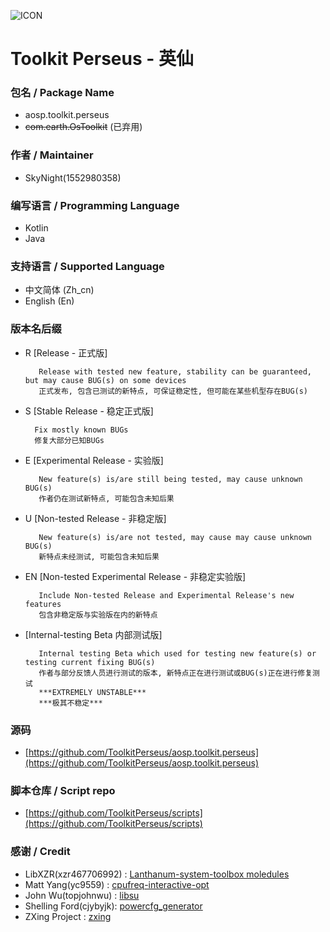 ![ICON](https://github.com/1552980358/aosp.toolkit.perseus/blob/3dd2d43c3287d7d9a895d7ca758a2195b1e538e4/app/src/main/res/mipmap/ic_launcher_round.png?raw=true)
# Toolkit Perseus - 英仙
### 包名 / Package Name
- aosp.toolkit.perseus
- ~~com.earth.OsToolkit~~ (已弃用)
### 作者 / Maintainer
- SkyNight(1552980358)
### 编写语言 / Programming Language
- Kotlin
- Java
### 支持语言 / Supported Language
- 中文简体  (Zh_cn)
- English   (En)
### 版本名后缀
- R [Release - 正式版]
   ```
      Release with tested new feature, stability can be guaranteed, but may cause BUG(s) on some devices
      正式发布, 包含已测试的新特点, 可保证稳定性, 但可能在某些机型存在BUG(s)
   ```
- S [Stable Release - 稳定正式版]
  ```
    Fix mostly known BUGs
    修复大部分已知BUGs
  ```
- E [Experimental Release - 实验版]
  ```
     New feature(s) is/are still being tested, may cause unknown BUG(s)
     作者仍在测试新特点, 可能包含未知后果
  ```
- U [Non-tested Release - 非稳定版]
  ```
     New feature(s) is/are not tested, may cause may cause unknown BUG(s)
     新特点未经测试, 可能包含未知后果
  ```
- EN [Non-tested Experimental Release - 非稳定实验版]
  ```
     Include Non-tested Release and Experimental Release's new features
     包含非稳定版与实验版在内的新特点
  ```
- [Internal-testing Beta 内部测试版]
   ```
      Internal testing Beta which used for testing new feature(s) or testing current fixing BUG(s)
      作者与部分反馈人员进行测试的版本, 新特点正在进行测试或BUG(s)正在进行修复测试
      ***EXTREMELY UNSTABLE***
      ***极其不稳定***
   ```
### 源码
- [https://github.com/ToolkitPerseus/aosp.toolkit.perseus](https://github.com/ToolkitPerseus/aosp.toolkit.perseus)
### 脚本仓库 / Script repo
- [https://github.com/ToolkitPerseus/scripts](https://github.com/ToolkitPerseus/scripts)
### 感谢 / Credit
- LibXZR(xzr467706992)  : [Lanthanum-system-toolbox moledules](https://github.com/Lanthanum-system-toolbox-v2/Modules)
- Matt Yang(yc9559)     : [cpufreq-interactive-opt](https://github.com/yc9559/cpufreq-interactive-opt)
- John Wu(topjohnwu)    : [libsu](https://github.com/topjohnwu/libsu)
- Shelling Ford(cjybyjk): [powercfg_generator](https://github.com/cjybyjk/powercfg_generator)
- ZXing Project         : [zxing](https://github.com/zxing/zxing)
